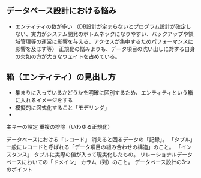 ## データベース設計における悩み

- エンティティの数が多い
（DB設計が定まらないとプログラム設計が確定しない、実力がシステム開発のボトムネックになりやすい、バックアップや領域管理等の運営に影響を与える、アクセスが集中するためパフォーマンスに影響を及ぼす等）
正規化の悩みよりも、データ項目の洗い出しに対する自身の欠如の方が大きなウェイトを占めている。

## 箱（エンティティ）の見出し方
- 集まりに入っているかどうかを明確に区別するため、エンティティという箱に入れるイメージをする
- 模擬的に図式化すること「モデリング」
- 

主キーの設定
重複の排除（いわゆる正規化）

データベースにおける「レコード」
消えると困るデータの「記録」。
「タプル」
一般にレコードと呼ばれる「データ項目の組み合わせの構造」のこと。
「インスタンス」
タプルに実際の値が入って現実化したもの。
リレーショナルデータベースにおいての「ドメイン」
カラム（列）のこと。
データベース設計の3つのポイント
